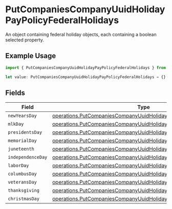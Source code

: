 # PutCompaniesCompanyUuidHolidayPayPolicyFederalHolidays

An object containing federal holiday objects, each containing a boolean selected property.

## Example Usage

```typescript
import { PutCompaniesCompanyUuidHolidayPayPolicyFederalHolidays } from "gusto_embedded/models/operations";

let value: PutCompaniesCompanyUuidHolidayPayPolicyFederalHolidays = {};
```

## Fields

| Field                                                                                                                                                  | Type                                                                                                                                                   | Required                                                                                                                                               | Description                                                                                                                                            |
| ------------------------------------------------------------------------------------------------------------------------------------------------------ | ------------------------------------------------------------------------------------------------------------------------------------------------------ | ------------------------------------------------------------------------------------------------------------------------------------------------------ | ------------------------------------------------------------------------------------------------------------------------------------------------------ |
| `newYearsDay`                                                                                                                                          | [operations.PutCompaniesCompanyUuidHolidayPayPolicyNewYearsDay](../../models/operations/putcompaniescompanyuuidholidaypaypolicynewyearsday.md)         | :heavy_minus_sign:                                                                                                                                     | N/A                                                                                                                                                    |
| `mlkDay`                                                                                                                                               | [operations.PutCompaniesCompanyUuidHolidayPayPolicyMlkDay](../../models/operations/putcompaniescompanyuuidholidaypaypolicymlkday.md)                   | :heavy_minus_sign:                                                                                                                                     | N/A                                                                                                                                                    |
| `presidentsDay`                                                                                                                                        | [operations.PutCompaniesCompanyUuidHolidayPayPolicyPresidentsDay](../../models/operations/putcompaniescompanyuuidholidaypaypolicypresidentsday.md)     | :heavy_minus_sign:                                                                                                                                     | N/A                                                                                                                                                    |
| `memorialDay`                                                                                                                                          | [operations.PutCompaniesCompanyUuidHolidayPayPolicyMemorialDay](../../models/operations/putcompaniescompanyuuidholidaypaypolicymemorialday.md)         | :heavy_minus_sign:                                                                                                                                     | N/A                                                                                                                                                    |
| `juneteenth`                                                                                                                                           | [operations.PutCompaniesCompanyUuidHolidayPayPolicyJuneteenth](../../models/operations/putcompaniescompanyuuidholidaypaypolicyjuneteenth.md)           | :heavy_minus_sign:                                                                                                                                     | N/A                                                                                                                                                    |
| `independenceDay`                                                                                                                                      | [operations.PutCompaniesCompanyUuidHolidayPayPolicyIndependenceDay](../../models/operations/putcompaniescompanyuuidholidaypaypolicyindependenceday.md) | :heavy_minus_sign:                                                                                                                                     | N/A                                                                                                                                                    |
| `laborDay`                                                                                                                                             | [operations.PutCompaniesCompanyUuidHolidayPayPolicyLaborDay](../../models/operations/putcompaniescompanyuuidholidaypaypolicylaborday.md)               | :heavy_minus_sign:                                                                                                                                     | N/A                                                                                                                                                    |
| `columbusDay`                                                                                                                                          | [operations.PutCompaniesCompanyUuidHolidayPayPolicyColumbusDay](../../models/operations/putcompaniescompanyuuidholidaypaypolicycolumbusday.md)         | :heavy_minus_sign:                                                                                                                                     | N/A                                                                                                                                                    |
| `veteransDay`                                                                                                                                          | [operations.PutCompaniesCompanyUuidHolidayPayPolicyVeteransDay](../../models/operations/putcompaniescompanyuuidholidaypaypolicyveteransday.md)         | :heavy_minus_sign:                                                                                                                                     | N/A                                                                                                                                                    |
| `thanksgiving`                                                                                                                                         | [operations.PutCompaniesCompanyUuidHolidayPayPolicyThanksgiving](../../models/operations/putcompaniescompanyuuidholidaypaypolicythanksgiving.md)       | :heavy_minus_sign:                                                                                                                                     | N/A                                                                                                                                                    |
| `christmasDay`                                                                                                                                         | [operations.PutCompaniesCompanyUuidHolidayPayPolicyChristmasDay](../../models/operations/putcompaniescompanyuuidholidaypaypolicychristmasday.md)       | :heavy_minus_sign:                                                                                                                                     | N/A                                                                                                                                                    |